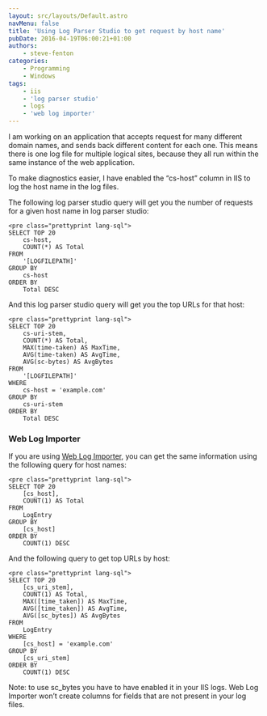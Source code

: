 ```yaml
---
layout: src/layouts/Default.astro
navMenu: false
title: 'Using Log Parser Studio to get request by host name'
pubDate: 2016-04-19T06:00:21+01:00
authors:
    - steve-fenton
categories:
    - Programming
    - Windows
tags:
    - iis
    - 'log parser studio'
    - logs
    - 'web log importer'
---
```


I am working on an application that accepts request for many different domain names, and sends back different content for each one. This means there is one log file for multiple logical sites, because they all run within the same instance of the web application.

To make diagnostics easier, I have enabled the “cs-host” column in IIS to log the host name in the log files.

The following log parser studio query will get you the number of requests for a given host name in log parser studio:

```
<pre class="prettyprint lang-sql">
SELECT TOP 20
    cs-host, 
    COUNT(*) AS Total
FROM
    '[LOGFILEPATH]' 
GROUP BY
    cs-host
ORDER BY
    Total DESC
```
And this log parser studio query will get you the top URLs for that host:

```
<pre class="prettyprint lang-sql">
SELECT TOP 20
    cs-uri-stem, 
    COUNT(*) AS Total, 
    MAX(time-taken) AS MaxTime, 
    AVG(time-taken) AS AvgTime,
    AVG(sc-bytes) AS AvgBytes
FROM
    '[LOGFILEPATH]' 
WHERE
    cs-host = 'example.com'
GROUP BY
    cs-uri-stem
ORDER BY
    Total DESC
```
### Web Log Importer

If you are using [Web Log Importer](/tag/web-log-importer/), you can get the same information using the following query for host names:

```
<pre class="prettyprint lang-sql">
SELECT TOP 20
    [cs_host], 
    COUNT(1) AS Total
FROM
    LogEntry
GROUP BY
    [cs_host]
ORDER BY
    COUNT(1) DESC
```
And the following query to get top URLs by host:

```
<pre class="prettyprint lang-sql">
SELECT TOP 20
    [cs_uri_stem], 
    COUNT(1) AS Total, 
    MAX([time_taken]) AS MaxTime, 
    AVG([time_taken]) AS AvgTime,
    AVG([sc_bytes]) AS AvgBytes
FROM
    LogEntry
WHERE
    [cs_host] = 'example.com'
GROUP BY
    [cs_uri_stem]
ORDER BY
    COUNT(1) DESC
```
Note: to use sc\_bytes you have to have enabled it in your IIS logs. Web Log Importer won’t create columns for fields that are not present in your log files.